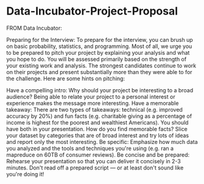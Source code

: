 # Data-Incubator-Project-Proposal

FROM Data Incubator:

Preparing for the Interview: To prepare for the interview, you can brush up on basic probability, statistics, and programming. Most of all, we urge you to be prepared to pitch your project by explaining your analysis and what you hope to do. You will be assessed primarily based on the strength of your existing work and analysis. The strongest candidates continue to work on their projects and present substantially more than they were able to for the challenge. Here are some hints on pitching:

Have a compelling intro: Why should your project be interesting to a broad audience? Being able to relate your project to a personal interest or experience makes the message more interesting.
Have a memorable takeaway: There are two types of takeaways: technical (e.g. improved accuracy by 20%) and fun facts (e.g. charitable giving as a percentage of income is highest for the poorest and wealthiest Americans). You should have both in your presentation. How do you find memorable facts? Slice your dataset by categories that are of broad interest and try lots of ideas and report only the most interesting.
Be specific: Emphasize how much data you analyzed and the tools and techniques you're using (e.g. ran a mapreduce on 60TB of consumer reviews).
Be concise and be prepared: Rehearse your presentation so that you can deliver it concisely in 2-3 minutes. Don't read off a prepared script — or at least don't sound like you're doing it!
